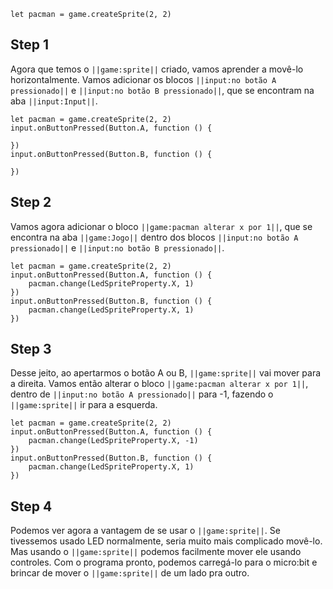 

```template
let pacman = game.createSprite(2, 2)
```


## Step 1

Agora que temos o ``||game:sprite||`` criado, vamos aprender a movê-lo horizontalmente. 
Vamos adicionar os blocos ``||input:no botão A pressionado||`` e 
 ``||input:no botão B pressionado||``, que se encontram na aba 
  ``||input:Input||``.


```blocks
let pacman = game.createSprite(2, 2)
input.onButtonPressed(Button.A, function () {
	
})
input.onButtonPressed(Button.B, function () {
	
})
```


## Step 2

Vamos agora adicionar o bloco ``||game:pacman alterar x por 1||``, que se 
encontra na aba ``||game:Jogo||`` dentro dos blocos ``||input:no botão A pressionado||`` e 
 ``||input:no botão B pressionado||``.


```blocks
let pacman = game.createSprite(2, 2)
input.onButtonPressed(Button.A, function () {
    pacman.change(LedSpriteProperty.X, 1)	
})
input.onButtonPressed(Button.B, function () {
    pacman.change(LedSpriteProperty.X, 1)	
})
```

## Step 3

Desse jeito, ao apertarmos o botão A ou B, ``||game:sprite||`` vai mover para 
a direita. Vamos então alterar o bloco ``||game:pacman alterar x por 1||``, 
dentro de ``||input:no botão A pressionado||`` para -1, fazendo o 
``||game:sprite||`` ir para a esquerda.

```blocks
let pacman = game.createSprite(2, 2)
input.onButtonPressed(Button.A, function () {
    pacman.change(LedSpriteProperty.X, -1)	
})
input.onButtonPressed(Button.B, function () {
    pacman.change(LedSpriteProperty.X, 1)	
})
```


## Step 4

Podemos ver agora a vantagem de se usar o ``||game:sprite||``. Se tivessemos 
usado LED normalmente, seria muito mais complicado movê-lo. Mas usando o ``||game:sprite||``
 podemos facilmente mover ele usando controles. Com o programa pronto, podemos 
 carregá-lo para o micro:bit e brincar de mover o ``||game:sprite||`` de 
 um lado pra outro.